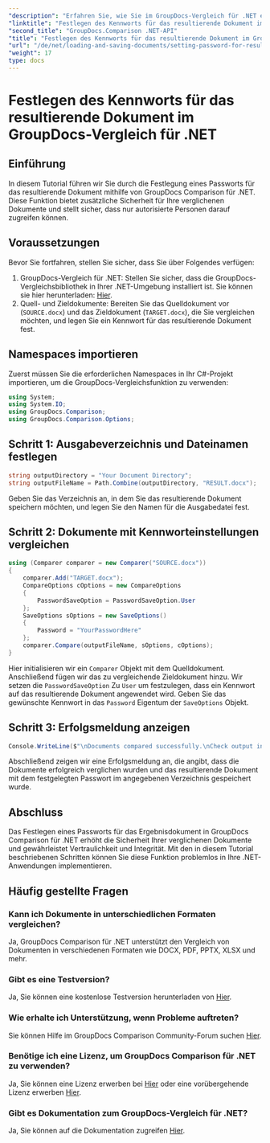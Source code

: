```yaml
---
"description": "Erfahren Sie, wie Sie im GroupDocs-Vergleich für .NET ein Kennwort für Ergebnisdokumente festlegen. Erhöhen Sie die Sicherheit und schützen Sie Ihre verglichenen Dateien."
"linktitle": "Festlegen des Kennworts für das resultierende Dokument im GroupDocs-Vergleich für .NET"
"second_title": "GroupDocs.Comparison .NET-API"
"title": "Festlegen des Kennworts für das resultierende Dokument im GroupDocs-Vergleich für .NET"
"url": "/de/net/loading-and-saving-documents/setting-password-for-resultant-document/"
"weight": 17
type: docs
---
```

# Festlegen des Kennworts für das resultierende Dokument im GroupDocs-Vergleich für .NET

## Einführung
In diesem Tutorial führen wir Sie durch die Festlegung eines Passworts für das resultierende Dokument mithilfe von GroupDocs Comparison für .NET. Diese Funktion bietet zusätzliche Sicherheit für Ihre verglichenen Dokumente und stellt sicher, dass nur autorisierte Personen darauf zugreifen können.
## Voraussetzungen
Bevor Sie fortfahren, stellen Sie sicher, dass Sie über Folgendes verfügen:
1. GroupDocs-Vergleich für .NET: Stellen Sie sicher, dass die GroupDocs-Vergleichsbibliothek in Ihrer .NET-Umgebung installiert ist. Sie können sie hier herunterladen: [Hier](https://releases.groupdocs.com/comparison/net/).
2. Quell- und Zieldokumente: Bereiten Sie das Quelldokument vor (`SOURCE.docx`) und das Zieldokument (`TARGET.docx`), die Sie vergleichen möchten, und legen Sie ein Kennwort für das resultierende Dokument fest.

## Namespaces importieren
Zuerst müssen Sie die erforderlichen Namespaces in Ihr C#-Projekt importieren, um die GroupDocs-Vergleichsfunktion zu verwenden:
```csharp
using System;
using System.IO;
using GroupDocs.Comparison;
using GroupDocs.Comparison.Options;
```
## Schritt 1: Ausgabeverzeichnis und Dateinamen festlegen
```csharp
string outputDirectory = "Your Document Directory";
string outputFileName = Path.Combine(outputDirectory, "RESULT.docx");
```
Geben Sie das Verzeichnis an, in dem Sie das resultierende Dokument speichern möchten, und legen Sie den Namen für die Ausgabedatei fest.
## Schritt 2: Dokumente mit Kennworteinstellungen vergleichen
```csharp
using (Comparer comparer = new Comparer("SOURCE.docx"))
{
    comparer.Add("TARGET.docx");
    CompareOptions cOptions = new CompareOptions
    {
        PasswordSaveOption = PasswordSaveOption.User
    };
    SaveOptions sOptions = new SaveOptions()
    {
        Password = "YourPasswordHere"
    };
    comparer.Compare(outputFileName, sOptions, cOptions);
}
```
Hier initialisieren wir ein `Comparer` Objekt mit dem Quelldokument. Anschließend fügen wir das zu vergleichende Zieldokument hinzu. Wir setzen die `PasswordSaveOption` Zu `User` um festzulegen, dass ein Kennwort auf das resultierende Dokument angewendet wird. Geben Sie das gewünschte Kennwort in das `Password` Eigentum der `SaveOptions` Objekt.
## Schritt 3: Erfolgsmeldung anzeigen
```csharp
Console.WriteLine($"\nDocuments compared successfully.\nCheck output in {outputDirectory}.");
```
Abschließend zeigen wir eine Erfolgsmeldung an, die angibt, dass die Dokumente erfolgreich verglichen wurden und das resultierende Dokument mit dem festgelegten Passwort im angegebenen Verzeichnis gespeichert wurde.

## Abschluss
Das Festlegen eines Passworts für das Ergebnisdokument in GroupDocs Comparison für .NET erhöht die Sicherheit Ihrer verglichenen Dokumente und gewährleistet Vertraulichkeit und Integrität. Mit den in diesem Tutorial beschriebenen Schritten können Sie diese Funktion problemlos in Ihre .NET-Anwendungen implementieren.
## Häufig gestellte Fragen
### Kann ich Dokumente in unterschiedlichen Formaten vergleichen?
Ja, GroupDocs Comparison für .NET unterstützt den Vergleich von Dokumenten in verschiedenen Formaten wie DOCX, PDF, PPTX, XLSX und mehr.
### Gibt es eine Testversion?
Ja, Sie können eine kostenlose Testversion herunterladen von [Hier](https://releases.groupdocs.com/).
### Wie erhalte ich Unterstützung, wenn Probleme auftreten?
Sie können Hilfe im GroupDocs Comparison Community-Forum suchen [Hier](https://forum.groupdocs.com/c/comparison/12).
### Benötige ich eine Lizenz, um GroupDocs Comparison für .NET zu verwenden?
Ja, Sie können eine Lizenz erwerben bei [Hier](https://purchase.groupdocs.com/buy) oder eine vorübergehende Lizenz erwerben [Hier](https://purchase.groupdocs.com/temporary-license/).
### Gibt es Dokumentation zum GroupDocs-Vergleich für .NET?
Ja, Sie können auf die Dokumentation zugreifen [Hier](https://tutorials.groupdocs.com/comparison/net/).